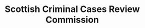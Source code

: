 ---
schema: default
title: Scottish Criminal Cases Review Commission
description: Non-departmental public body. Part of Scottish Government
logo: ''
type:
- Non-Departmental Public Body
portal_url: ''
org_url: 
twitter_handle: 
wikidata_qid: Q7437688
wdtk_id: sccrc
---